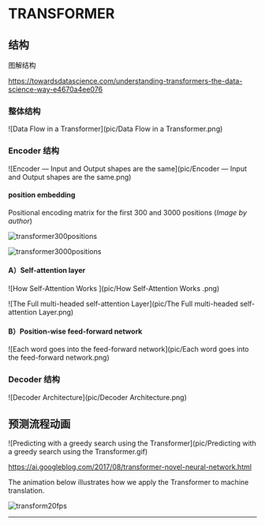 # TRANSFORMER

## 结构

图解结构

https://towardsdatascience.com/understanding-transformers-the-data-science-way-e4670a4ee076



### 整体结构

![Data Flow in a Transformer](pic/Data Flow in a Transformer.png)



### Encoder 结构

![Encoder — Input and Output shapes are the same](pic/Encoder — Input and Output shapes are the same.png)



#### position embedding

Positional encoding matrix for the first 300 and 3000 positions (*Image by author*)

![transformer300positions](pic/transformer300positions.png)

![transformer3000positions](pic/transformer3000positions.png)

#### A）Self-attention layer

![How Self-Attention Works ](pic/How Self-Attention Works .png)

![The Full multi-headed self-attention Layer](pic/The Full multi-headed self-attention Layer.png)

#### B）Position-wise feed-forward network

![Each word goes into the feed-forward network](pic/Each word goes into the feed-forward network.png)

### Decoder 结构

![Decoder Architecture](pic/Decoder Architecture.png)



## 预测流程动画

![Predicting with a greedy search using the Transformer](pic/Predicting with a greedy search using the Transformer.gif)



https://ai.googleblog.com/2017/08/transformer-novel-neural-network.html

The animation below illustrates how we apply the Transformer to machine translation. 

![transform20fps](pic/transform20fps.gif)

---



